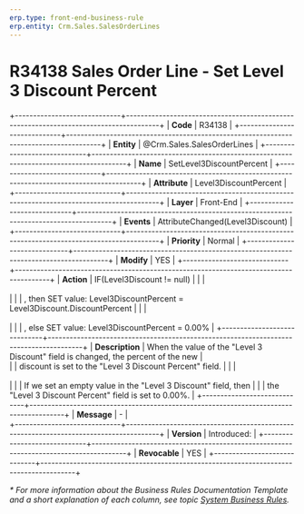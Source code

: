 ```yaml
---
erp.type: front-end-business-rule
erp.entity: Crm.Sales.SalesOrderLines
---
```


# R34138 Sales Order Line - Set Level 3 Discount Percent
+-----------------------------+---------------------------------------------------------------------------------------+
| **Code**                    | R34138                                                                                |
+-----------------------------+---------------------------------------------------------------------------------------+
| **Entity**                  | @Crm.Sales.SalesOrderLines                                                            |
+-----------------------------+---------------------------------------------------------------------------------------+
| **Name**                    | SetLevel3DiscountPercent                                                              |
+-----------------------------+---------------------------------------------------------------------------------------+
| **Attribute**               | Level3DiscountPercent                                                                 |
+-----------------------------+---------------------------------------------------------------------------------------+
| **Layer**                   | Front-End                                                                             |
+-----------------------------+---------------------------------------------------------------------------------------+
| **Events**                  | AttributeChanged(Level3Discount)                                                      |
+-----------------------------+---------------------------------------------------------------------------------------+
| **Priority**                | Normal                                                                                |
+-----------------------------+---------------------------------------------------------------------------------------+
| **Modify**                  | YES                                                                                   |
+-----------------------------+---------------------------------------------------------------------------------------+
| **Action**                  | IF(Level3Discount != null)                                                            |
|                             | <br><br>                                                                              |
|                             | , then SET value: Level3DiscountPercent = Level3Discount.DiscountPercent              | 
|                             | <br><br>                                                                              | 
|                             | , else SET value: Level3DiscountPercent = 0.00%                                       | 
+-----------------------------+---------------------------------------------------------------------------------------+
| **Description**             | When the value of the "Level 3 Discount" field is changed, the percent of the new     |     
|                             | discount is set to the "Level 3 Discount Percent" field.                              |
|                             | <br><br>                                                                              |
|                             | If we set an empty value in the "Level 3 Discount" field, then                        |
|                             | the "Level 3 Discount Percent" field is set to 0.00%.                                 |
+-----------------------------+---------------------------------------------------------------------------------------+
| **Message**                 | \-                                                                                    |                         
+-----------------------------+---------------------------------------------------------------------------------------+
| **Version**                 | Introduced:                                                                           |
+-----------------------------+---------------------------------------------------------------------------------------+
| **Revocable**               | YES                                                                                   |
+-----------------------------+---------------------------------------------------------------------------------------+

*\* For more information about the Business Rules Documentation Template and a short explanation of each column, see
topic [System Business Rules](../templates/template-description-system-business-rules.md).*
